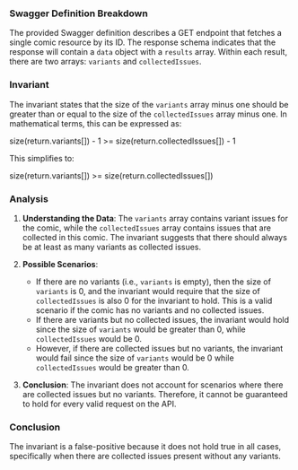 ### Swagger Definition Breakdown
The provided Swagger definition describes a GET endpoint that fetches a single comic resource by its ID. The response schema indicates that the response will contain a `data` object with a `results` array. Within each result, there are two arrays: `variants` and `collectedIssues`.

### Invariant
The invariant states that the size of the `variants` array minus one should be greater than or equal to the size of the `collectedIssues` array minus one. In mathematical terms, this can be expressed as:

size(return.variants[]) - 1 >= size(return.collectedIssues[]) - 1

This simplifies to:

size(return.variants[]) >= size(return.collectedIssues[])

### Analysis
1. **Understanding the Data**: The `variants` array contains variant issues for the comic, while the `collectedIssues` array contains issues that are collected in this comic. The invariant suggests that there should always be at least as many variants as collected issues.

2. **Possible Scenarios**: 
   - If there are no variants (i.e., `variants` is empty), then the size of `variants` is 0, and the invariant would require that the size of `collectedIssues` is also 0 for the invariant to hold. This is a valid scenario if the comic has no variants and no collected issues.
   - If there are variants but no collected issues, the invariant would hold since the size of `variants` would be greater than 0, while `collectedIssues` would be 0.
   - However, if there are collected issues but no variants, the invariant would fail since the size of `variants` would be 0 while `collectedIssues` would be greater than 0.

3. **Conclusion**: The invariant does not account for scenarios where there are collected issues but no variants. Therefore, it cannot be guaranteed to hold for every valid request on the API.

### Conclusion
The invariant is a false-positive because it does not hold true in all cases, specifically when there are collected issues present without any variants.
